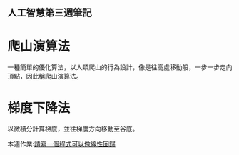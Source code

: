 ## 人工智慧第三週筆記
# 爬山演算法
一種簡單的優化算法，以人類爬山的行為設計，像是往高處移動般，一步一步走向頂點，因此稱爬山演算法。
# 梯度下降法
以微積分計算梯度，並往梯度方向移動至谷底。

本週作業:[請寫一個程式可以做線性回歸](https://github.com/ZKX-0326/ai110b/tree/master/homework1)